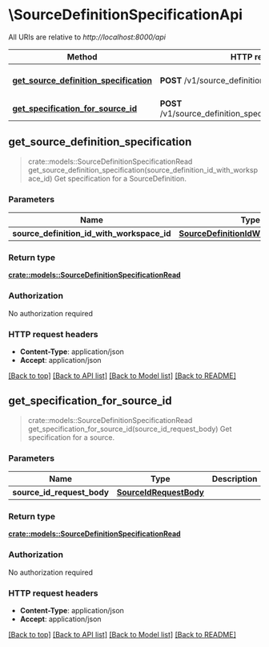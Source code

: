 # \SourceDefinitionSpecificationApi

All URIs are relative to *http://localhost:8000/api*

Method | HTTP request | Description
------------- | ------------- | -------------
[**get_source_definition_specification**](SourceDefinitionSpecificationApi.md#get_source_definition_specification) | **POST** /v1/source_definition_specifications/get | Get specification for a SourceDefinition.
[**get_specification_for_source_id**](SourceDefinitionSpecificationApi.md#get_specification_for_source_id) | **POST** /v1/source_definition_specifications/get_for_source | Get specification for a source.



## get_source_definition_specification

> crate::models::SourceDefinitionSpecificationRead get_source_definition_specification(source_definition_id_with_workspace_id)
Get specification for a SourceDefinition.

### Parameters


Name | Type | Description  | Required | Notes
------------- | ------------- | ------------- | ------------- | -------------
**source_definition_id_with_workspace_id** | [**SourceDefinitionIdWithWorkspaceId**](SourceDefinitionIdWithWorkspaceId.md) |  | [required] |

### Return type

[**crate::models::SourceDefinitionSpecificationRead**](SourceDefinitionSpecificationRead.md)

### Authorization

No authorization required

### HTTP request headers

- **Content-Type**: application/json
- **Accept**: application/json

[[Back to top]](#) [[Back to API list]](../README.md#documentation-for-api-endpoints) [[Back to Model list]](../README.md#documentation-for-models) [[Back to README]](../README.md)


## get_specification_for_source_id

> crate::models::SourceDefinitionSpecificationRead get_specification_for_source_id(source_id_request_body)
Get specification for a source.

### Parameters


Name | Type | Description  | Required | Notes
------------- | ------------- | ------------- | ------------- | -------------
**source_id_request_body** | [**SourceIdRequestBody**](SourceIdRequestBody.md) |  | [required] |

### Return type

[**crate::models::SourceDefinitionSpecificationRead**](SourceDefinitionSpecificationRead.md)

### Authorization

No authorization required

### HTTP request headers

- **Content-Type**: application/json
- **Accept**: application/json

[[Back to top]](#) [[Back to API list]](../README.md#documentation-for-api-endpoints) [[Back to Model list]](../README.md#documentation-for-models) [[Back to README]](../README.md)

